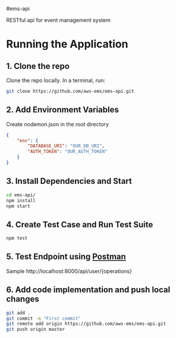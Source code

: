#ems-api

RESTful api for event management system


# Running the Application
## 1. Clone the repo
Clone the repo locally. In a terminal, run:
```bash
git clone https://github.com/aws-ems/ems-api.git
```

## 2. Add Environment Variables
Create nodemon.json in the root directory
```json
{
    "env": {
        "DATABASE_URI": "OUR_DB_URI",
        "AUTH_TOKEN": "OUR_AUTH_TOKEN"
    }
}
```

## 3. Install Dependencies and Start
```bash
cd ems-api/
npm install
npm start
```

## 4. Create Test Case and Run Test Suite
```bash
npm test
```

## 5. Test Endpoint using [Postman](https://www.getpostman.com/)
Sample
http://localhost:8000/api/user/{operations}

## 6. Add code implementation and push local changes
```bash
git add .
git commit -m "First commit"
git remote add origin https://github.com/aws-ems/ems-api.git
git push origin master
```
